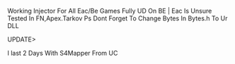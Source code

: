 
Working Injector For All Eac/Be Games Fully UD On BE | Eac Is Unsure Tested In FN,Apex.Tarkov
Ps Dont Forget To Change Bytes In Bytes.h To Ur DLL

UPDATE>

I last 2 Days With S4Mapper From UC
